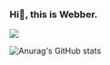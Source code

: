### Hi👋, this is Webber.

![](https://komarev.com/ghpvc/?username=Webber29&color=4169E1style=plastic)

![Anurag's GitHub stats](https://github-readme-stats.vercel.app/api?username=Webber29&theme=transparent&show_icons=true)
<!--
**Webber29/Webber29** is a ✨ _special_ ✨ repository because its `README.md` (this file) appears on your GitHub profile.

Here are some ideas to get you started:

- 🔭 I’m currently working on ...
- 🌱 I’m currently learning ...
- 👯 I’m looking to collaborate on ...
- 🤔 I’m looking for help with ...
- 💬 Ask me about ...
- 📫 How to reach me: ...
- 😄 Pronouns: ...
- ⚡ Fun fact: ...
-->
